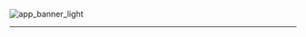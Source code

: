 ![app_banner_light](https://github.com/user-attachments/assets/cdbac65b-21cb-4dc6-b0c9-ad171b7ad809)

----------------------------------------------------------------------------------------------------